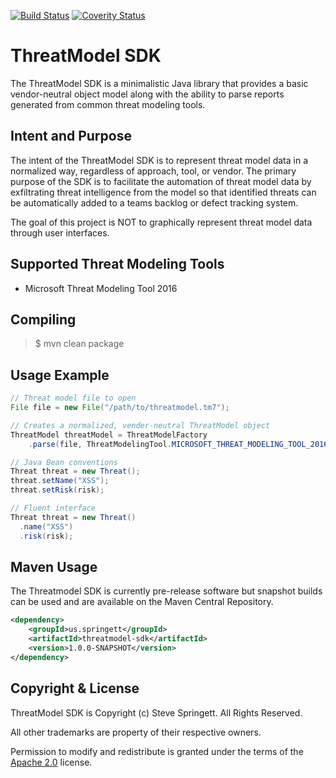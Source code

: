 [![Build Status](https://travis-ci.org/stevespringett/threatmodel-sdk.svg?branch=master)](https://travis-ci.org/stevespringett/threatmodel-sdk)
[![Coverity Status](https://img.shields.io/coverity/scan/10490.svg)](https://scan.coverity.com/projects/stevespringett-threatmodel-sdk)

ThreatModel SDK
=====================================

The ThreatModel SDK is a minimalistic Java library that provides a basic 
vendor-neutral object model along with the ability to parse reports 
generated from common threat modeling tools.

Intent and Purpose
-------------------

The intent of the ThreatModel SDK is to represent threat model data in a
normalized way, regardless of approach, tool, or vendor. The primary 
purpose of the SDK is to facilitate the automation of threat model data
by exfiltrating threat intelligence from the model so that identified 
threats can be automatically added to a teams backlog or defect tracking
system.

The goal of this project is NOT to graphically represent threat model 
data through user interfaces. 

Supported Threat Modeling Tools
-------------------

* Microsoft Threat Modeling Tool 2016

Compiling
-------------------

> $ mvn clean package

Usage Example
-------------------
```java
// Threat model file to open
File file = new File("/path/to/threatmodel.tm7");

// Creates a normalized, vender-neutral ThreatModel object
ThreatModel threatModel = ThreatModelFactory
    .parse(file, ThreatModelingTool.MICROSOFT_THREAT_MODELING_TOOL_2016);
```

```java
// Java Bean conventions
Threat threat = new Threat();
threat.setName("XSS");
threat.setRisk(risk);

// Fluent interface
Threat threat = new Threat()
  .name("XSS")
  .risk(risk);
```

Maven Usage
-------------------
The Threatmodel SDK is currently pre-release software but snapshot builds
can be used and are available on the Maven Central Repository.

```xml
<dependency>
    <groupId>us.springett</groupId>
    <artifactId>threatmodel-sdk</artifactId>
    <version>1.0.0-SNAPSHOT</version>
</dependency>
```

Copyright & License
-------------------

ThreatModel SDK is Copyright (c) Steve Springett. All Rights Reserved.

All other trademarks are property of their respective owners.

Permission to modify and redistribute is granted under the terms of the [Apache 2.0] license.

  [Apache 2.0]: http://www.apache.org/licenses/LICENSE-2.0.txt
